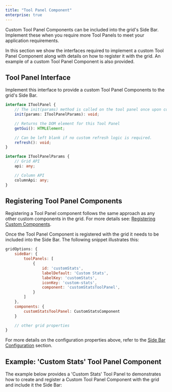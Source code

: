 ```yaml
---
title: "Tool Panel Component"
enterprise: true
---
```


Custom Tool Panel Components can be included into the grid's Side Bar. Implement these when you require more Tool Panels to meet your application requirements.

In this section we show the interfaces required to implement a custom Tool Panel Component along with details on how to register it with the grid. An example of a custom Tool Panel Component is also provided.

## Tool Panel Interface

Implement this interface to provide a custom Tool Panel Components to the grid's Side Bar.

```ts
interface IToolPanel {
    // The init(params) method is called on the tool panel once upon component initialisation.
    init(params: IToolPanelParams): void;

    // Returns the DOM element for this Tool Panel
    getGui(): HTMLElement;

    // Can be left blank if no custom refresh logic is required.
    refresh(): void;
}
```

```ts
interface IToolPanelParams {
    // Grid API
    api: any;

    // Column API
    columnApi: any;
}
```

## Registering Tool Panel Components

Registering a Tool Panel component follows the same approach as any other custom components in the grid. For more details see: [Registering Custom Components](/components/#registering-custom-components).

Once the Tool Panel Component is registered with the grid it needs to be included into the Side Bar. The following snippet illustrates this:

```js
gridOptions: {
    sideBar: {
        toolPanels: [
            {
                id: 'customStats',
                labelDefault: 'Custom Stats',
                labelKey: 'customStats',
                iconKey: 'custom-stats',
                component: 'customStatsToolPanel',
            }
        ]
    },
    components: {
        customStatsToolPanel: CustomStatsComponent
    }

    // other grid properties
}
```

For more details on the configuration properties above, refer to the [Side Bar Configuration](/side-bar/#sidebardef-configuration) section.

## Example: 'Custom Stats' Tool Panel Component

The example below provides a 'Custom Stats' Tool Panel to demonstrates how to create and register a Custom Tool Panel Component with the grid and include it the Side Bar:

<grid-example title='Custom Stats' name='custom-stats' type='generated' options='{ "enterprise": true, "extras": ["fontawesome"] }'></grid-example>

